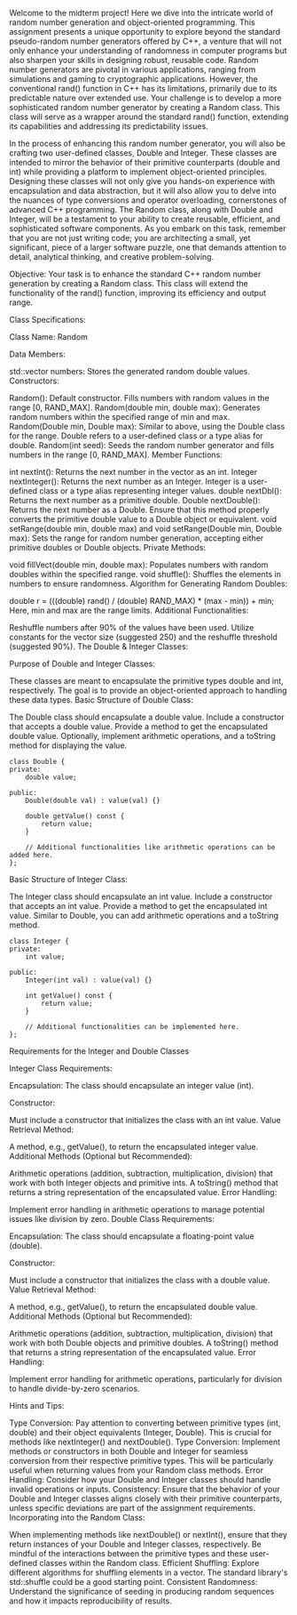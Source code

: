 Welcome to the midterm project! Here we dive into the intricate world of random number generation and object-oriented programming. This assignment presents a unique opportunity to explore beyond the standard pseudo-random number generators offered by C++, a venture that will not only enhance your understanding of randomness in computer programs but also sharpen your skills in designing robust, reusable code. Random number generators are pivotal in various applications, ranging from simulations and gaming to cryptographic applications. However, the conventional rand() function in C++ has its limitations, primarily due to its predictable nature over extended use. Your challenge is to develop a more sophisticated random number generator by creating a Random class. This class will serve as a wrapper around the standard rand() function, extending its capabilities and addressing its predictability issues.

In the process of enhancing this random number generator, you will also be crafting two user-defined classes, Double and Integer. These classes are intended to mirror the behavior of their primitive counterparts (double and int) while providing a platform to implement object-oriented principles. Designing these classes will not only give you hands-on experience with encapsulation and data abstraction, but it will also allow you to delve into the nuances of type conversions and operator overloading, cornerstones of advanced C++ programming. The Random class, along with Double and Integer, will be a testament to your ability to create reusable, efficient, and sophisticated software components. As you embark on this task, remember that you are not just writing code; you are architecting a small, yet significant, piece of a larger software puzzle, one that demands attention to detail, analytical thinking, and creative problem-solving.

 

Objective: Your task is to enhance the standard C++ random number generation by creating a Random class. This class will extend the functionality of the rand() function, improving its efficiency and output range.

Class Specifications:

Class Name: Random

Data Members:

std::vector<double> numbers: Stores the generated random double values.
Constructors:

Random(): Default constructor. Fills numbers with random values in the range [0, RAND_MAX].
Random(double min, double max): Generates random numbers within the specified range of min and max.
Random(Double min, Double max): Similar to above, using the Double class for the range. Double refers to a user-defined class or a type alias for double.
Random(int seed): Seeds the random number generator and fills numbers in the range [0, RAND_MAX].
Member Functions:

int nextInt(): Returns the next number in the vector as an int.
Integer nextInteger(): Returns the next number as an Integer. Integer is a user-defined class or a type alias representing integer values.
double nextDbl(): Returns the next number as a primitive double.
Double nextDouble(): Returns the next number as a Double. Ensure that this method properly converts the primitive double value to a Double object or equivalent.
void setRange(double min, double max) and void setRange(Double min, Double max): Sets the range for random number generation, accepting either primitive doubles or Double objects.
Private Methods:

void fillVect(double min, double max): Populates numbers with random doubles within the specified range.
void shuffle(): Shuffles the elements in numbers to ensure randomness.
Algorithm for Generating Random Doubles:

double r = (((double) rand() / (double) RAND_MAX) * (max - min)) + min;
Here, min and max are the range limits.
Additional Functionalities:

Reshuffle numbers after 90% of the values have been used.
Utilize constants for the vector size (suggested 250) and the reshuffle threshold (suggested 90%).
The Double & Integer Classes:

Purpose of Double and Integer Classes:

These classes are meant to encapsulate the primitive types double and int, respectively. The goal is to provide an object-oriented approach to handling these data types.
Basic Structure of Double Class:

The Double class should encapsulate a double value.
Include a constructor that accepts a double value.
Provide a method to get the encapsulated double value.
Optionally, implement arithmetic operations, and a toString method for displaying the value.
```
class Double {
private:
    double value;

public:
    Double(double val) : value(val) {}

    double getValue() const {
        return value;
    }

    // Additional functionalities like arithmetic operations can be added here.
};
```
Basic Structure of Integer Class:

The Integer class should encapsulate an int value.
Include a constructor that accepts an int value.
Provide a method to get the encapsulated int value.
Similar to Double, you can add arithmetic operations and a toString method.
```
class Integer {
private:
    int value;

public:
    Integer(int val) : value(val) {}

    int getValue() const {
        return value;
    }

    // Additional functionalities can be implemented here.
};
```
Requirements for the Integer and Double Classes

Integer Class Requirements:

Encapsulation: The class should encapsulate an integer value (int).

Constructor:

Must include a constructor that initializes the class with an int value.
Value Retrieval Method:

A method, e.g., getValue(), to return the encapsulated integer value.
Additional Methods (Optional but Recommended):

Arithmetic operations (addition, subtraction, multiplication, division) that work with both Integer objects and primitive ints.
A toString() method that returns a string representation of the encapsulated value.
Error Handling:

Implement error handling in arithmetic operations to manage potential issues like division by zero.
Double Class Requirements:

Encapsulation: The class should encapsulate a floating-point value (double).

Constructor:

Must include a constructor that initializes the class with a double value.
Value Retrieval Method:

A method, e.g., getValue(), to return the encapsulated double value.
Additional Methods (Optional but Recommended):

Arithmetic operations (addition, subtraction, multiplication, division) that work with both Double objects and primitive doubles.
A toString() method that returns a string representation of the encapsulated value.
Error Handling:

Implement error handling for arithmetic operations, particularly for division to handle divide-by-zero scenarios.
 

Hints and Tips:

Type Conversion: Pay attention to converting between primitive types (int, double) and their object equivalents (Integer, Double). This is crucial for methods like nextInteger() and nextDouble().
Type Conversion: Implement methods or constructors in both Double and Integer for seamless conversion from their respective primitive types. This will be particularly useful when returning values from your Random class methods.
Error Handling: Consider how your Double and Integer classes should handle invalid operations or inputs.
Consistency: Ensure that the behavior of your Double and Integer classes aligns closely with their primitive counterparts, unless specific deviations are part of the assignment requirements.
Incorporating into the Random Class:

When implementing methods like nextDouble() or nextInt(), ensure that they return instances of your Double and Integer classes, respectively.
Be mindful of the interactions between the primitive types and these user-defined classes within the Random class.
Efficient Shuffling: Explore different algorithms for shuffling elements in a vector. The standard library's std::shuffle could be a good starting point.
Consistent Randomness: Understand the significance of seeding in producing random sequences and how it impacts reproducibility of results.
